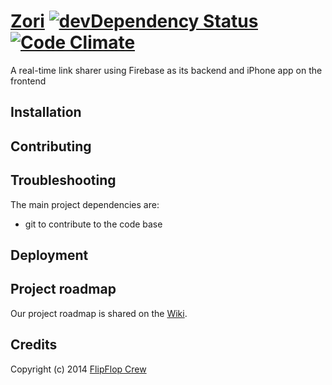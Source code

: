 [Zori](https://shining-fire-3337.firebaseapp.com/) [![devDependency Status](https://david-dm.org/FlipFlopWeekly/zori/dev-status.png)](https://david-dm.org/FlipFlopWeekly/zori#info=devDependencies) [![Code Climate](https://codeclimate.com/github/FlipFlopWeekly/zori.png)](https://codeclimate.com/github/FlipFlopWeekly/zorios)
====

A real-time link sharer using Firebase as its backend and iPhone app on the frontend

## Installation

## Contributing

## Troubleshooting

The main project dependencies are:
- git to contribute to the code base

## Deployment

## Project roadmap

Our project roadmap is shared on the [Wiki](https://github.com/FlipFlopWeekly/zori/wiki).

## Credits

Copyright (c) 2014 [FlipFlop Crew](https://github.com/FlipFlopWeekly)
